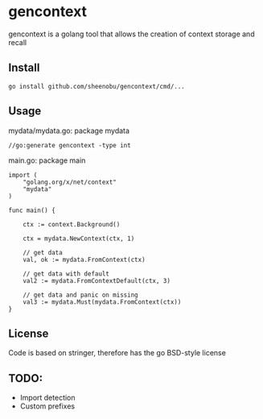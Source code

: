 # gencontext

gencontext is a golang tool that allows the creation of context storage and recall

## Install

	go install github.com/sheenobu/gencontext/cmd/...

## Usage

mydata/mydata.go:
	package mydata

	//go:generate gencontext -type int 

main.go:
	package main

	import (
		"golang.org/x/net/context"
		"mydata"
	)

	func main() {

		ctx := context.Background()

		ctx = mydata.NewContext(ctx, 1)

		// get data
		val, ok := mydata.FromContext(ctx)

		// get data with default
		val2 := mydata.FromContextDefault(ctx, 3)

		// get data and panic on missing
		val3 := mydata.Must(mydata.FromContext(ctx))
	}


## License

Code is based on stringer, therefore has the go BSD-style license

## TODO:

 * Import detection
 * Custom prefixes


